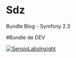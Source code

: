 Sdz
===

Bundle Blog - Symfony 2.3

#Bundle de DEV

[![SensioLabsInsight](https://insight.sensiolabs.com/projects/315324ba-b3c0-45c4-a033-eda2aee0d582/big.png)](https://insight.sensiolabs.com/projects/315324ba-b3c0-45c4-a033-eda2aee0d582)

